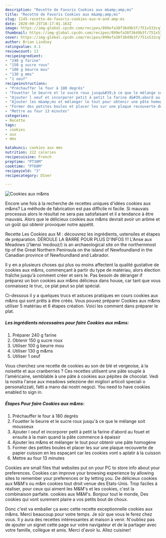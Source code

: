 ```yaml
---
description: "Recette de Favoris Cookies aux m&amp;amp;ms"
title: "Recette de Favoris Cookies aux m&amp;amp;ms"
slug: 1145-recette-de-favoris-cookies-aux-m-and-amp-ms
date: 2020-09-25T16:17:01.163Z
image: https://img-global.cpcdn.com/recipes/099efa38f3649b3f/751x532cq70/cookies-aux-mms-photo-principale-de-la-recette.jpg
thumbnail: https://img-global.cpcdn.com/recipes/099efa38f3649b3f/751x532cq70/cookies-aux-mms-photo-principale-de-la-recette.jpg
cover: https://img-global.cpcdn.com/recipes/099efa38f3649b3f/751x532cq70/cookies-aux-mms-photo-principale-de-la-recette.jpg
author: Brian Lindsey
ratingvalue: 4.1
reviewcount: 13
recipeingredient:
- "240 g farine"
- "150 g sucre roux"
- "100 g beurre mou"
- "130 g mms"
- "1 oeuf"
recipeinstructions:
- "Préchauffer le four à 180 degrés"
- "Fouetter le beurre et le sucre roux jusqu&#39;à ce que le mélange soit mousseux"
- "Ajouter l oeuf et incorporer petit à petit la farine d&#39;abord au fouet et ensuite à la main quand la pâte commence à épaissir"
- "Ajouter les m&amp;ms et mélanger le tout pour obtenir une pâte homogène"
- "Former des petites boules et placer les sur une plaque recouverte de papier cuisson en les espaçant car les cookies vont s aplatir à la cuisson"
- "Mettre au four 13 minutes"
categories:
- Recette
tags:
- cookies
- aux
- mms

katakunci: cookies aux mms 
nutrition: 222 calories
recipecuisine: French
preptime: "PT38M"
cooktime: "PT60M"
recipeyield: "3"
recipecategory: Dîner

---
```



![Cookies aux m&amp;ms](https://img-global.cpcdn.com/recipes/099efa38f3649b3f/751x532cq70/cookies-aux-mms-photo-principale-de-la-recette.jpg)

Encore une fois à la recherche de recettes uniques d'idées cookies aux m&amp;ms? La méthode de fabrication est pas difficile ni facile. Si mauvais processus alors le résultat ne sera pas satisfaisant et il a tendance à être mauvais. Alors que le délicieux cookies aux m&amp;ms devrait avoir un arôme et un goût qui obtenir provoquer notre appétit.

Recette Les Cookies aux M : découvrez les ingrédients, ustensiles et étapes de préparation. DÉROULE LA BARRE POUR PLUS D&#39;INFOS !!! L&#39;Anse aux Meadows (/ˈlænsi ˈmɛdoʊz/) is an archaeological site on the northernmost tip of the Great Northern Peninsula on the island of Newfoundland in the Canadian province of Newfoundland and Labrador.

Il y en a plusieurs choses qui plus ou moins affectent la qualité gustative de cookies aux m&amp;ms, commençant à partir du type de matériau, alors élection fraîche jusqu'à comment créer et sers le. Pas besoin de déranger if préparez un bon cookies aux m&amp;ms délicieux dans house, car tant que vous connaissez le truc, ce plat peut so plat spécial.


Ci-dessous il y a quelques trucs et astuces pratiques en cours cookies aux m&amp;ms qui sont prêts à être créés. Vous pouvez préparer Cookies aux m&amp;ms utiliser 5 matériau et 6 étapes création. Voici les comment dans préparer le plat.

<!--inarticleads1-->

##### Les ingrédients nécessaires pour faire Cookies aux m&amp;ms:

1. Préparer 240 g farine
1. Obtenir 150 g sucre roux
1. Utiliser 100 g beurre mou
1. Utiliser 130 g m&amp;ms
1. Utiliser 1 oeuf


Vous cherchez une recette de cookies au son de blé et vergeoise, à la noisette et aux cranberries ? Ces recettes utilisent une pâte souple à l&#39;américaine, semblable à une pâte à cookies aux pépites de chocolat. Vedi la nostra l&#39;anse aux meadows selezione dei migliori articoli speciali o personalizzati, fatti a mano dai nostri negozi. You need to have cookies enabled to sign in. 

<!--inarticleads2-->

##### Étapes Pour faire Cookies aux m&amp;ms:

1. Préchauffer le four à 180 degrés
1. Fouetter le beurre et le sucre roux jusqu&#39;à ce que le mélange soit mousseux
1. Ajouter l oeuf et incorporer petit à petit la farine d&#39;abord au fouet et ensuite à la main quand la pâte commence à épaissir
1. Ajouter les m&amp;ms et mélanger le tout pour obtenir une pâte homogène
1. Former des petites boules et placer les sur une plaque recouverte de papier cuisson en les espaçant car les cookies vont s aplatir à la cuisson
1. Mettre au four 13 minutes


Cookies are small files that websites put on your PC to store info about your preferences. Cookies can improve your browsing experience by allowing sites to remember your preferences or by letting you. De délicieux cookies aux M&amp;M&#39;s ou m&amp;m cookies tout droit venue des Etats-Unis. Trop faciles à réaliser, pour ceux qui aiment les M&amp;M&#39;s et les cookies, c&#39;est la combinaison parfaite. cookies aux M&amp;M&#39;s. Bonjour tout le monde, Des cookies qui vont surement plaire a vos petits bout de choux. 


Donc c'est va emballer ça avec cette recette exceptionnelle cookies aux m&amp;ms. Merci beaucoup pour votre temps. Je sûr que vous le ferez chez vous. Il y aura des recettes  intéressantes at maison à venir. N'oubliez pas de ajouter un signet cette page sur votre navigateur et de la partager avec votre famille, collègue et amis. Merci d'avoir lu. Allez cuisiner!
